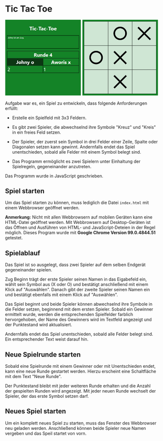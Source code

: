 # Tic Tac Toe

![Alt text](example.jpg)

Aufgabe war es, ein Spiel zu entwickeln, dass folgende Anforderungen erfüllt:

-   Erstelle ein Spielfeld mit 3x3 Feldern.

-   Es gibt zwei Spieler, die abwechselnd ihre Symbole "Kreuz" und "Kreis" in ein freies Feld setzen.

-   Der Spieler, der zuerst sein Symbol in drei Felder einer Zeile, Spalte oder Diagonalen setzen kann gewinnt. Andernfalls endet das Spiel unentschieden, sobald alle Felder mit einem Symbol belegt sind.

-   Das Programm ermöglicht es zwei Spielern unter Einhaltung der Spielregeln, gegeneinander anzutreten.

Das Programm wurde in JavaScript geschrieben.

## Spiel starten

Um das Spiel starten zu können, muss lediglich die Datei `index.html` mit einem Webbrowser geöffnet werden.

**Anmerkung:** Nicht mit allen Webbrowsern auf mobilen Geräten kann eine HTML-Datei geöffnet werden. Mit Webbrowsern auf Desktop-Geräten ist das Öffnen und Ausführen von HTML- und JavaScript-Deteien in der Regel möglich. Dieses Program wurde mit **Google Chrome Version 99.0.4844.51** getestet.

## Spielablauf

Das Spiel ist so ausgelegt, dass zwei Spieler auf dem selben Endgerät gegeneinander spielen.

Zug Beginn trägt der erste Spieler seinen Namen in das Eigabefeld ein, wählt sein Symbol aus (X oder O) und bestätigt anschließend mit einem Klick auf "Auswählen". Danach gibt der zweite Spieler seinen Namen ein und bestätigt ebenfalls mit einem Klick auf "Auswählen".

Das Spiel beginnt und beide Spieler können abwechselnd ihre Symbole in die Felder setzen, beginnend mit dem ersten Spieler. Sobald ein Gewinner ermittelt wurde, werden die entsprechenden Spielfelder farblich hervorgehoben, der Name des Gewinners wird im Textfeld angezeigt und der Punktestand wird aktualisiert.

Andernfalls endet das Spiel unentschieden, sobald alle Felder belegt sind. Ein entsprechender Text weist darauf hin.

## Neue Spielrunde starten

Sobald eine Spielrunde mit einem Gewinner oder mit Unentschieden endet, 
kann eine neue Runde gestartet werden. Hierzu erscheint eine Schaltfläche mit dem Text "Neue Runde".

 Der Punktestand bleibt mit jeder weiteren Runde erhalten und die Anzahl der gespielten Runden wird angezeigt. Mit jeder neuen Runde wechselt der Spieler, der das erste Symbol setzen darf.

## Neues Spiel starten

Um ein komplett neues Spiel zu starten, muss das Fenster des Webbrowser neu geladen werden. Anschließend können beide Spieler neue Namen vergeben und das Speil startet von vorn.
